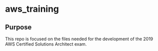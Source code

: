 # aws_training

## Purpose

This repo is focused on the files needed for the development of the 2019 AWS Certified Solutions Architect exam.
